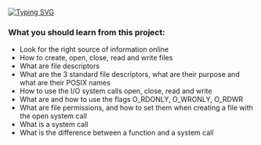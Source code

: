 [![Typing SVG](https://readme-typing-svg.herokuapp.com?font=Fira+Code&weight=700&size=40&duration=2000&pause=1000&color=2527E2&width=500&height=62&lines=+C+-+File+I%2FO)](https://git.io/typing-svg)

### What you should learn from this project:

- Look for the right source of information online
- How to create, open, close, read and write files
- What are file descriptors
- What are the 3 standard file descriptors, what are their purpose and what are their POSIX names
- How to use the I/O system calls open, close, read and write
- What are and how to use the flags O_RDONLY, O_WRONLY, O_RDWR
- What are file permissions, and how to set them when creating a file with the open system call
- What is a system call
- What is the difference between a function and a system call
